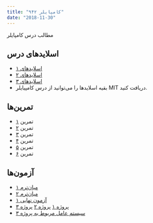 ```yaml
---
title: "کامپایلر ۹۴۲"
date: "2018-11-30"
---
```


مطالب درس کامپایلر

## اسلایدهای درس

- [اسلایدهای ۱](https://codeberg.org/foroughmand/u-web/raw/branch/master/course/942/compiler-942/lec/compiler-lec1-2.pdf)
- [اسلایدهای ۲](https://codeberg.org/foroughmand/u-web/raw/branch/master/course/942/compiler-942/lec/compiler-lec2%20[2].pdf)
- [اسلایدهای ۳](https://codeberg.org/foroughmand/u-web/raw/branch/master/course/942/compiler-942/lec/compiler-lec3-lex-2.pdf)
- بقیه اسلاید‌ها را می‌توانید از درس کامپیایلر MIT دریافت کنید.

## تمرین‌ها

- تمرین [۱](https://codeberg.org/foroughmand/u-web/raw/branch/master/course/942/compiler-942/hw/hw1.pdf) 
- تمرین [۲](https://codeberg.org/foroughmand/u-web/raw/branch/master/course/942/compiler-942/hw/hw2.pdf) 
- تمرین [۳](https://codeberg.org/foroughmand/u-web/raw/branch/master/course/942/compiler-942/hw/hw3.pdf) 
- تمرین [۴](https://codeberg.org/foroughmand/u-web/raw/branch/master/course/942/compiler-942/hw/hw4.pdf) 
- تمرین [۵](https://codeberg.org/foroughmand/u-web/raw/branch/master/course/942/compiler-942/hw/hw5.pdf) 
- تمرین [۶](https://codeberg.org/foroughmand/u-web/raw/branch/master/course/942/compiler-942/hw/hw6.pdf)

## آزمون‌ها

- [میان‌ترم ۱](https://codeberg.org/foroughmand/u-web/raw/branch/master/course/942/compiler-942/mid1.pdf)
- [میان‌ترم ۲](https://codeberg.org/foroughmand/u-web/raw/branch/master/course/942/compiler-942/mid2.pdf) 
- [آزمون نهایی ۱](https://codeberg.org/foroughmand/u-web/raw/branch/master/course/942/compiler-942/final.pdf)  
- [پروژه ۱](https://codeberg.org/foroughmand/u-web/raw/branch/master/course/942/compiler-942/proj/p1.pdf) [پروژه ۲](https://codeberg.org/foroughmand/u-web/raw/branch/master/course/942/compiler-942/proj/p2.pdf) [پروژه ۳](https://codeberg.org/foroughmand/u-web/raw/branch/master/course/942/compiler-942/proj/p3.pdf)
- [سیستم عامل مربوط به پروژه ۳](https://codeberg.org/foroughmand/u-web/raw/branch/master/course/942/compiler-942/proj/p3-VM.zip)
